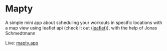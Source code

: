 # Mapty

A simple mini app about scheduling your workouts in specific locations with a map view using leaflet api (check it out ([leaflet](https://leafletjs.com))), with the help of Jonas Schmedtmann

Live: [mapty.app](https://mapty-abdomohamad.netlify.app)
